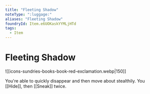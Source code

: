 ```yaml
---
title: "Fleeting Shadow"
noteType: ":luggage:"
aliases: "Fleeting Shadow"
foundryId: Item.e6UOKaskYYMLjHTd
tags:
  - Item
---
```


# Fleeting Shadow
![[icons-sundries-books-book-red-exclamation.webp|150]]

You're able to quickly disappear and then move about stealthily. You [[Hide]], then [[Sneak]] twice.
